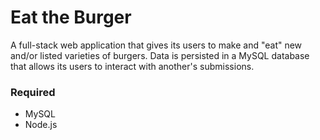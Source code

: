 # Eat the Burger

A full-stack web application that gives its users to make and "eat" new and/or listed varieties of burgers. Data is persisted in a MySQL database that allows its users to interact with another's submissions. 

### Required
- MySQL
- Node.js

